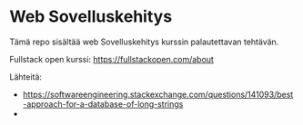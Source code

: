 Web Sovelluskehitys
====

Tämä repo sisältää web Sovelluskehitys kurssin palautettavan tehtävän.

Fullstack open kurssi: https://fullstackopen.com/about

Lähteitä:
* https://softwareengineering.stackexchange.com/questions/141093/best-approach-for-a-database-of-long-strings
* 